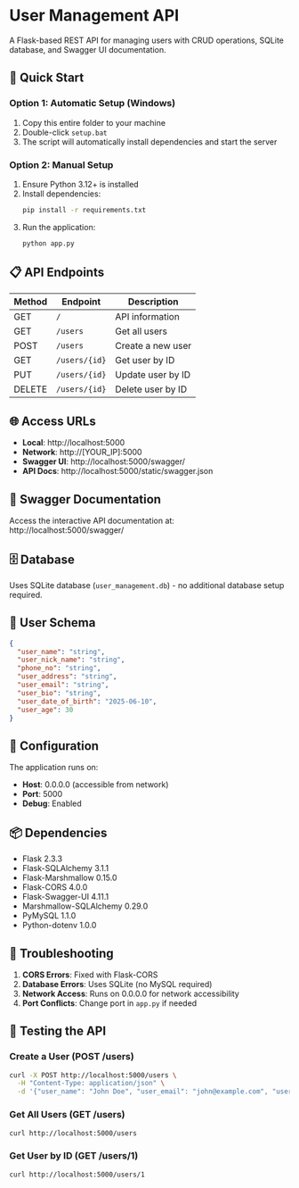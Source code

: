 # User Management API

A Flask-based REST API for managing users with CRUD operations, SQLite database, and Swagger UI documentation.

## 🚀 Quick Start

### Option 1: Automatic Setup (Windows)
1. Copy this entire folder to your machine
2. Double-click `setup.bat`
3. The script will automatically install dependencies and start the server

### Option 2: Manual Setup
1. Ensure Python 3.12+ is installed
2. Install dependencies:
   ```bash
   pip install -r requirements.txt
   ```
3. Run the application:
   ```bash
   python app.py
   ```

## 📋 API Endpoints

| Method | Endpoint | Description |
|--------|----------|-------------|
| GET | `/` | API information |
| GET | `/users` | Get all users |
| POST | `/users` | Create a new user |
| GET | `/users/{id}` | Get user by ID |
| PUT | `/users/{id}` | Update user by ID |
| DELETE | `/users/{id}` | Delete user by ID |

## 🌐 Access URLs

- **Local**: http://localhost:5000
- **Network**: http://[YOUR_IP]:5000
- **Swagger UI**: http://localhost:5000/swagger/
- **API Docs**: http://localhost:5000/static/swagger.json

## 📖 Swagger Documentation

Access the interactive API documentation at:
http://localhost:5000/swagger/

## 🗄️ Database

Uses SQLite database (`user_management.db`) - no additional database setup required.

## 📝 User Schema

```json
{
  "user_name": "string",
  "user_nick_name": "string", 
  "phone_no": "string",
  "user_address": "string",
  "user_email": "string",
  "user_bio": "string",
  "user_date_of_birth": "2025-06-10",
  "user_age": 30
}
```

## 🔧 Configuration

The application runs on:
- **Host**: 0.0.0.0 (accessible from network)
- **Port**: 5000
- **Debug**: Enabled

## 📦 Dependencies

- Flask 2.3.3
- Flask-SQLAlchemy 3.1.1
- Flask-Marshmallow 0.15.0
- Flask-CORS 4.0.0
- Flask-Swagger-UI 4.11.1
- Marshmallow-SQLAlchemy 0.29.0
- PyMySQL 1.1.0
- Python-dotenv 1.0.0

## 🚨 Troubleshooting

1. **CORS Errors**: Fixed with Flask-CORS
2. **Database Errors**: Uses SQLite (no MySQL required)
3. **Network Access**: Runs on 0.0.0.0 for network accessibility
4. **Port Conflicts**: Change port in `app.py` if needed

## 📱 Testing the API

### Create a User (POST /users)
```bash
curl -X POST http://localhost:5000/users \
  -H "Content-Type: application/json" \
  -d '{"user_name": "John Doe", "user_email": "john@example.com", "user_age": 30}'
```

### Get All Users (GET /users)
```bash
curl http://localhost:5000/users
```

### Get User by ID (GET /users/1)
```bash
curl http://localhost:5000/users/1
``` 